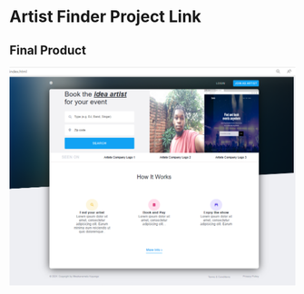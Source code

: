 # Artist Finder Project Link
[Artist Finder]: https://mwakanemela.github.io/ArtistFinder-Web-Project/

## Final Product
![Alt text](./images/project-2-artistfinder.png)
